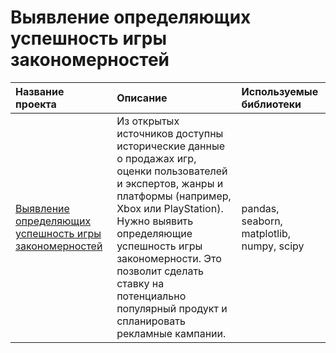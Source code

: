 # Выявление определяющих успешность игры закономерностей

| Название проекта            | Описание         | Используемые библиотеки                     |
| :-------------------- | :--------------------- |:---------------------------|
|[Выявление определяющих успешность игры закономерностей](https://github.com/VH135/video-games-success-criterions/blob/main/video-games-success-criterions.ipynb "Выявление определяющих успешность игры закономерностей") | Из открытых источников доступны исторические данные о продажах игр, оценки пользователей и экспертов, жанры и платформы (например, Xbox или PlayStation). Нужно выявить определяющие успешность игры закономерности. Это позволит сделать ставку на потенциально популярный продукт и спланировать рекламные кампании. | pandas, seaborn, matplotlib, numpy, scipy |

